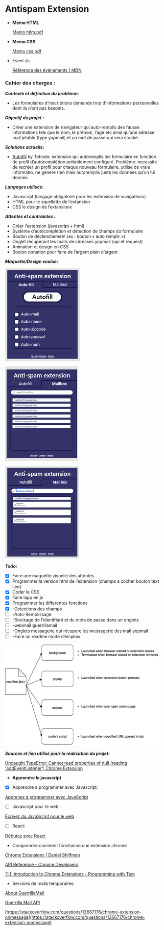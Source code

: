 # Antispam Extension

- **Memo HTML**
    
    [Memo htlm.pdf](Antispam%20Extension%20fe60ee499cf74296815c97007a7ea738/Memo_htlm.pdf)
    
- **Memo CSS**
    
    [Memo css.pdf](Antispam%20Extension%20fe60ee499cf74296815c97007a7ea738/Memo_css.pdf)
    
- Event Js
    
    [Référence des événements | MDN](https://developer.mozilla.org/fr/docs/Web/Events)
    

### Cahier des charges :

***Contexte et définition du problème:***

- Les formulaires d’inscriptions demande trop d’informations personnelles dont ils n’ont pas besoins.

***Objectif du projet :***

- Créer une extension de navigateur qui auto-remplis des fausse informations tels que le nom, le prénom, l’age etc ainsi qu’une adresse mail jetable (type yopmail) et un mot de passe qui sera stocké.

***Solutions actuelle:***

- [Autofill](https://chrome.google.com/webstore/detail/autofill/nlmmgnhgdeffjkdckmikfpnddkbbfkkk) by Tohodo: extension qui autoremplis les formulaire en fonction de profil d’autocomplétion prélablement configuré. Problème: necessite de recréer un profil pour chaque nouveau formulaire, utilise de vraie informatio, ne génere rien mais autoremplis juste les données qu’on lui donnes.

***Langages utilisés:***

- Javascript (langage obligatoire pour les extension de navigateurs)
- HTML pour le squellette de l’extansion
- CSS le design de l’extansionx

***Attentes et contraintes :***

- Créer l’extension (javascript + html)
- Système d’autocomplétion et détection de champs du formulaire
- Bouton de déclenchement (ex : bouton « auto remplir »)
- Onglet récupérant les mails de adresses yopmail (api et request)
- Animation et design en CSS
- Bouton donation pour faire de l’argent plein d’argent

***Maquette/Design voulue:***

![Untitled](Antispam%20Extension%20fe60ee499cf74296815c97007a7ea738/Untitled.png)

![Untitled](Antispam%20Extension%20fe60ee499cf74296815c97007a7ea738/Untitled%201.png)

![Untitled](Antispam%20Extension%20fe60ee499cf74296815c97007a7ea738/Untitled%202.png)

***Todo:***

- [x]  Faire une maquette visuelle des attentes
- [x]  Programmer la version html de l’extension (champs a cocher bouton text lien)
- [x]  Coder le CSS
- [x]  Faire lapp en js
- [x]  Programmer les differentes fonctions
- [x]  -Detections des champs
- [ ]  -Auto-Remplissage
- [ ]  -Stockage de l’identifiant et du mots de passe dans un onglets
- [ ]  -webmail guerrillamail
- [ ]  -Onglets messagerie qui récupere les messagerie des mail yopmail
- [ ]  -Faire un readme mode d’emplois

![Untitled](Antispam%20Extension%20fe60ee499cf74296815c97007a7ea738/Untitled%203.png)

***Sources et lien utilisé pour la réalisation du projet:***

[Uncaught TypeError: Cannot read properties of null (reading 'addEventListener') Chrome Extension](https://stackoverflow.com/questions/70052292/uncaught-typeerror-cannot-read-properties-of-null-reading-addeventlistener)

[](https://javascript.plainenglish.io/creating-a-chrome-extension-with-react-d92db20550cb)

- **Apprendre le javascript**
- [x]  Apprendre à programmer avec Javascript:

[Apprenez à programmer avec JavaScript](https://openclassrooms.com/fr/courses/6175841-apprenez-a-programmer-avec-javascript)

- [ ]  Javascript pour le web:

[Écrivez du JavaScript pour le web](https://openclassrooms.com/fr/courses/5543061-ecrivez-du-javascript-pour-le-web)

- [ ]  React:

[Débutez avec React](https://openclassrooms.com/fr/courses/7008001-debutez-avec-react)

- Comprendre comment fonctionne une extension chrome

[Chrome Extensions | Daniel Shiffman](https://shiffman.net/a2z/chrome-ext/)

[API Reference - Chrome Developers](https://developer.chrome.com/docs/extensions/reference/)

[11.1: Introduction to Chrome Extensions - Programming with Text](https://www.youtube.com/watch?v=hkOTAmmuv_4&list=PLRqwX-V7Uu6bL9VOMT65ahNEri9uqLWfS)

- Services de mails temporaires:

[About GuerrillaMail](https://www.guerrillamail.com/about)

[Guerrilla Mail API](https://docs.google.com/document/d/1Qw5KQP1j57BPTDmms5nspe-QAjNEsNg8cQHpAAycYNM/edit?hl=en)

[https://stackoverflow.com/questions/13667176/chrome-extension-onmessage](https://stackoverflow.com/questions/13667176/chrome-extension-onmessage)
